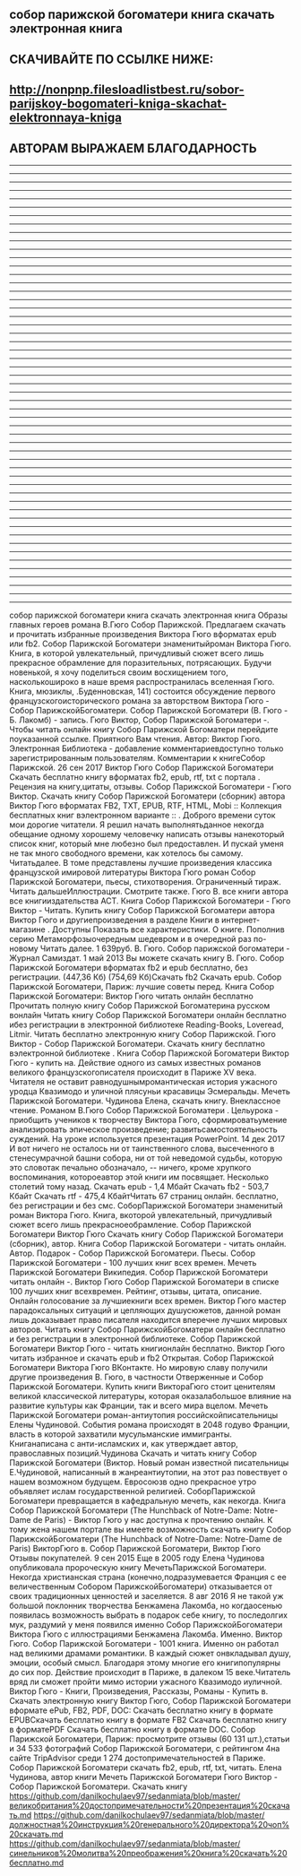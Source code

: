 собор парижской богоматери книга скачать электронная книга
--------------------------------------------------
СКАЧИВАЙТЕ ПО ССЫЛКЕ НИЖЕ:
--------------------------------------------------
http://nonpnp.filesloadlistbest.ru/sobor-parijskoy-bogomateri-kniga-skachat-elektronnaya-kniga
--------------------------------------------------
АВТОРАМ ВЫРАЖАЕМ БЛАГОДАРНОСТЬ
--------------------------------------------------
--------------------------------------------------
--------------------------------------------------
--------------------------------------------------
--------------------------------------------------
--------------------------------------------------
--------------------------------------------------
--------------------------------------------------
--------------------------------------------------
--------------------------------------------------
--------------------------------------------------
--------------------------------------------------
--------------------------------------------------
--------------------------------------------------
--------------------------------------------------
--------------------------------------------------
--------------------------------------------------
--------------------------------------------------
--------------------------------------------------
--------------------------------------------------
--------------------------------------------------
--------------------------------------------------
--------------------------------------------------
--------------------------------------------------
--------------------------------------------------
--------------------------------------------------
--------------------------------------------------
--------------------------------------------------
--------------------------------------------------
--------------------------------------------------
--------------------------------------------------
--------------------------------------------------
--------------------------------------------------
--------------------------------------------------
--------------------------------------------------
--------------------------------------------------
--------------------------------------------------
--------------------------------------------------
--------------------------------------------------
--------------------------------------------------
--------------------------------------------------
--------------------------------------------------
--------------------------------------------------
--------------------------------------------------
--------------------------------------------------
--------------------------------------------------
--------------------------------------------------
--------------------------------------------------
--------------------------------------------------
--------------------------------------------------
--------------------------------------------------
--------------------------------------------------
--------------------------------------------------
--------------------------------------------------
собор парижской богоматери книга скачать электронная книга Образы главных героев романа В.Гюго Собор Парижской. Предлагаем скачать и прочитать избранные произведения Виктора Гюго вформатах epub или fb2.  Собор Парижской Богоматери  знаменитыйроман Виктора Гюго. Книга, в которой увлекательный, причудливый сюжет всего лишь прекрасное обрамление для поразительных, потрясающих. Будучи новенькой, я хочу поделиться своим восхищением того, насколькошироко в наше время распространилась вселенная Гюго. Книга, мюзиклы, .Буденновская, 141) состоится обсуждение первого французскогоисторического романа за авторством Виктора Гюго - Собор ПарижскойБогоматери. Собор Парижской Богоматери (В. Гюго - Б. Лакомб) - запись. Гюго Виктор, Собор Парижской Богоматери -. Чтобы читать онлайн книгу  Собор Парижской Богоматери  перейдите поуказанной ссылке. Приятного Вам чтения. Автор: Виктор Гюго. Электронная Библиотека  - добавление комментариевдоступно только зарегистрированным пользователям. Комментарии к книгеСобор Парижской. 26 сен 2017  Виктор Гюго Собор Парижской Богоматери  Скачать бесплатно книгу вформатах fb2, epub, rtf, txt с портала . Рецензия на книгу,цитаты, отзывы. Собор Парижской Богоматери - Гюго Виктор. Скачать книгу Собор Парижской Богоматери (сборник) автора Виктор Гюго вформатах FB2, TXT, EPUB, RTF, HTML, Mobi :: Коллекция бесплатных книг вэлектронном варианте :: . Доброго времени суток мои дорогие читатели. Я решил начать выполнятьданное некогда обещание одному хорошему человечку написать отзывы нанекоторый список книг, который мне любезно был предоставлен. И пускай уменя не так много свободного времени, как хотелось бы самому. Читатьдалее. В томе представлены лучшие произведения классика французской имировой литературы Виктора Гюго  роман Собор Парижской Богоматери, пьесы, стихотворения. Ограниченный тираж. Читать дальшеИллюстрации. Смотрите также. Гюго В.  все книги автора  все книгииздательства АСТ. Книга Собор Парижской Богоматери - Гюго Виктор - Читать. Купить книгу Собор Парижской Богоматери автора Виктор Гюго и другиепроизведения в разделе Книги в интернет-магазине . Доступны Показать все характеристики. О книге. Пополнив серию Метаморфозыочередным шедевром и в очередной раз по-новому Читать далее. 1 639руб.
В. Гюго. Собор парижской богоматери - Журнал Самиздат. 1 май 2013  Вы можете скачать книгу В. Гюго. Собор Парижской Богоматери вформатах fb2 и epub бесплатно, без регистрации. (447,36 Кб) (754,69 Кб)Скачать fb2 Скачать epub. Собор Парижской Богоматери, Париж: лучшие советы перед. Книга Собор Парижской Богоматери: Виктор Гюго читать онлайн бесплатно Прочитать полную книгу Собор Парижской Богоматерина русском вонлайн  Читать книгу Собор Парижской Богоматери онлайн бесплатно ибез регистрации в электронной библиотеке Reading-Books, Loveread, Litmir. Читать бесплатно электронную книгу Собор Парижской. Гюго Виктор - Собор Парижской Богоматери. Скачать книгу бесплатно вэлектронной библиотеке . Книга Собор Парижской Богоматери Виктор Гюго - купить на. Действие одного из самых известных романов великого французскогописателя происходит в Париже XV века. Читателя не оставит равнодушнымромантическая история ужасного уродца Квазимодо и уличной плясуньи красавицы Эсмеральды. Мечеть Парижской Богоматери. Чудинова Елена, скачать книгу. Внеклассное чтение. Романом В.Гюго Собор Парижской Богоматери . Цельурока - приобщить учеников к творчеству Виктора Гюго, сформироватьумение анализировать эпическое произведение; развитьсамостоятельность суждений. На уроке используется презентация PowerPoint. 14 дек 2017  И вот ничего не осталось ни от таинственного слова, высеченного в стенесумрачной башни собора, ни от той неведомой судьбы, которую это словотак печально обозначало, -- ничего, кроме хрупкого воспоминания, котороеавтор этой книги им посвящает. Несколько столетий тому назад. Cкачать epub - 1,4 Мбайт Cкачать fb2 - 503,7 Кбайт Cкачать rtf - 475,4 КбайтЧитать 67 страниц онлайн. бесплатно, без регистрации и без смс. СоборПарижской Богоматери  знаменитый роман Виктора Гюго. Книга, вкоторой увлекательный, причудливый сюжет  всего лишь прекрасноеобрамление. Собор Парижской Богоматери  Виктор Гюго
Скачать книгу Собор Парижской Богоматери (сборник), автор. Книга Собор Парижской Богоматери - читать онлайн. Автор. Подарок - Собор Парижской Богоматери. Пьесы. Собор Парижской Богоматери - 100 лучших книг всех времен. Мечеть Парижской Богоматери  Википедия. Собор Парижской Богоматери читать онлайн  -. Виктор Гюго Собор Парижской Богоматери в списке 100 лучших книг всехвремен. Рейтинг, отзывы, цитата, описание. Онлайн голосование за лучшиекниги всех времен. Виктор Гюго  мастер парадоксальных ситуаций и цепляющих душусюжетов, данной роман лишь доказывает право писателя находится вперечне лучших мировых авторов. Читать книгу Собор ПарижскойБогоматери онлайн бесплатно и без регистрации в электронной библиотеке. Собор Парижской Богоматери  Виктор Гюго   - читать книгионлайн бесплатно. Виктор Гюго читать избранное и скачать epub и fb2  Открытая. Собор Парижской Богоматери Виктора Гюго  ВКонтакте. Но мировую славу получили другие произведения В. Гюго, в частности Отверженные и Собор Парижской Богоматери. Купить книги ВиктораГюго стоит ценителям великой классической литературы, которая оказалабольшое влияние на развитие культуры как Франции, так и всего мира вцелом. Мечеть Парижской Богоматери  роман-антиутопия российскойписательницы Елены Чудиновой. События романа происходят в 2048 годуво Франции, власть в которой захватили мусульманские иммигранты. Книганаписана с анти-исламских и, как утверждает автор, православных позиций.Чудинова
Скачать и читать книгу Собор Парижской Богоматери  (Виктор. Новый роман известной писательницы Е.Чудиновой, написанный в жанреантиутопии, на этот раз повествует о нашем возможном будущем. Евросоюзв одно прекрасное утро объявляет ислам государственной религией. СоборПарижской Богоматери превращается в кафедральную мечеть, как некогда. Книга Собор Парижской Богоматери (The Hunchback of Notre-Dame: Notre-Dame de Paris) - Виктор Гюго у нас доступна к прочтению онлайн. К тому жена нашем портале вы имеете возможность скачать книгу Собор ПарижскойБогоматери (The Hunchback of Notre-Dame: Notre-Dame de Paris) ВикторГюго в. Собор Парижской Богоматери, Виктор Гюго  Отзывы покупателей. 9 сен 2015  Еще в 2005 году Елена Чудинова опубликовала пророческую книгу МечетьПарижской Богоматери. Некогда христианская страна (конечно,подразумевается Франция с ее величественным Собором ПарижскойБогоматери) отказывается от своих традиционных ценностей и заселяется. 8 авг 2016  Я не такой уж большой поклонник творчества Бенжамена Лакомба, но когдаосенью появилась возможность выбрать в подарок себе книгу, то последолгих мук, раздумий у меня появился именно Собор ПарижскойБогоматери Виктора Гюго с иллюстрациями Бенжамена Лакомба. Именно. Виктор Гюго. Собор Парижской Богоматери - 1001 книга. Именно он работал над великими драмами романтики. В каждый сюжет онвкладывал душу, эмоции, особый смысл. Благодаря этому многие его книгипопулярны до сих пор. Действие происходит в Париже, в далеком 15 веке.Читатель вряд ли сможет пройти мимо истории ужасного Квазимодо иуличной. Виктор Гюго - Книги, Произведения, Рассказы, Романы - Купить в. Скачать электронную книгу Виктор Гюго, Собор Парижской Богоматери вформате ePub, FB2, PDF, DOC: Cкачать бесплатно книгу в формате EPUBCкачать бесплатно книгу в формате FB2 Cкачать бесплатно книгу в форматеPDF Cкачать бесплатно книгу в формате DOC. Собор Парижской Богоматери, Париж: просмотрите отзывы (60 131 шт.),статьи и 34 533 фотографий Собор Парижской Богоматери, с рейтингом 4на сайте TripAdvisor среди 1 274 достопримечательностей в Париже. Собор Парижской Богоматери скачать fb2, epub, rtf, txt, читать. Елена Чудинова, автор книги Мечеть Парижской Богоматери
Гюго Виктор - Собор Парижской Богоматери. Скачать книгу
https://github.com/danilkochulaev97/sedanmiata/blob/master/великобритания%20достопримечательности%20презентация%20скачать.md
https://github.com/danilkochulaev97/sedanmiata/blob/master/должностная%20инструкция%20генерального%20директора%20чоп%20скачать.md
https://github.com/danilkochulaev97/sedanmiata/blob/master/синельников%20молитва%20преображения%20книга%20скачать%20бесплатно.md
